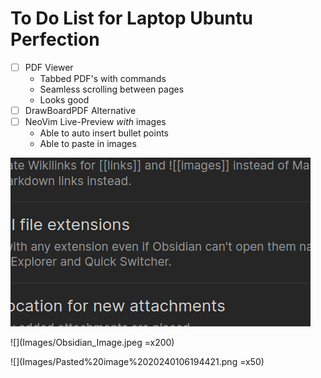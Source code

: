 # To Do List for Laptop Ubuntu Perfection
- [ ] PDF Viewer 
	- Tabbed PDF's with commands
	- Seamless scrolling between pages
	- Looks good
- [ ] DrawBoardPDF Alternative 
- [ ] NeoVim Live-Preview *with* images
    - Able to auto insert bullet points
    - Able to paste in images

![](Images/Pasted%20image%2020240421153256.png)

![](Images/Obsidian_Image.jpeg =x200)

![](Images/Pasted%20image%2020240106194421.png =x50)
